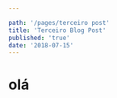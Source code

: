 ```yaml
---

path: '/pages/terceiro post'
title: 'Terceiro Blog Post'
published: 'true'
date: '2018-07-15'
---
```


# olá
